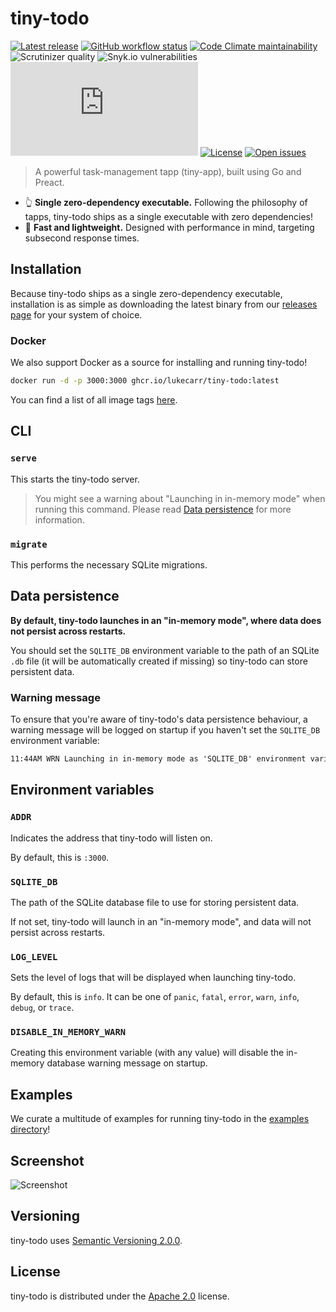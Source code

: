 # tiny-todo

[![Latest release](https://img.shields.io/github/v/release/lukecarr/tiny-todo?label=latest)](https://github.com/lukecarr/tiny-todo/releases/latest)
[![GitHub workflow status](https://img.shields.io/github/workflow/status/lukecarr/tiny-todo/Release)](https://github.com/lukecarr/tiny-todo/actions/workflows/release.yml)
[![Code Climate maintainability](https://img.shields.io/codeclimate/maintainability/lukecarr/tiny-todo)](https://codeclimate.com/github/lukecarr/tiny-todo/maintainability)
![Scrutinizer quality](https://img.shields.io/scrutinizer/quality/g/lukecarr/tiny-todo)
![Snyk.io vulnerabilities](https://img.shields.io/snyk/vulnerabilities/github/lukecarr/tiny-todo)
[![Matrix](https://img.shields.io/matrix/tiny-todo:matrix.org)](https://matrix.to/#/#tiny-todo:matrix.org)
[![License](https://img.shields.io/github/license/lukecarr/tiny-todo)](https://github.com/lukecarr/tiny-todo/blob/main/LICENSE)
[![Open issues](https://img.shields.io/github/issues-raw/lukecarr/tiny-todo)](https://github.com/lukecarr/tiny-todo/issues?q=is%3Aopen+is%3Aissue)

> A powerful task-management tapp (tiny-app), built using Go and Preact.

* 👆 **Single zero-dependency executable.** Following the philosophy of tapps, tiny-todo ships as a single executable with zero dependencies!
* 💪 **Fast and lightweight.** Designed with performance in mind, targeting subsecond response times.

## Installation

Because tiny-todo ships as a single zero-dependency executable, installation is as simple as downloading the latest binary from our [releases page](https://github.com/lukecarr/tiny-todo/releases) for your system of choice.

### Docker

We also support Docker as a source for installing and running tiny-todo!

```bash
docker run -d -p 3000:3000 ghcr.io/lukecarr/tiny-todo:latest
```

You can find a list of all image tags [here](https://github.com/lukecarr/tiny-todo/pkgs/container/tiny-todo/versions).

## CLI

### `serve`

This starts the tiny-todo server.

> You might see a warning about "Launching in in-memory mode" when running this command. Please read [Data persistence](#data-persistence) for more information.

### `migrate`

This performs the necessary SQLite migrations.

## Data persistence

**By default, tiny-todo launches in an "in-memory mode", where data does not persist across restarts.**

You should set the `SQLITE_DB` environment variable to the path of an SQLite `.db` file (it will be automatically created if missing) so tiny-todo can store persistent data.

### Warning message

To ensure that you're aware of tiny-todo's data persistence behaviour, a warning message will be logged on startup if you haven't set the `SQLITE_DB` environment variable:

```txt
11:44AM WRN Launching in in-memory mode as 'SQLITE_DB' environment variable wasn't set. Data will be lost on shutdown! Hint="SQLITE_DB=todo.db ./tiny-todo serve"
```

## Environment variables

### `ADDR`

Indicates the address that tiny-todo will listen on.

By default, this is `:3000`.

### `SQLITE_DB`

The path of the SQLite database file to use for storing persistent data.

If not set, tiny-todo will launch in an "in-memory mode", and data will not persist across restarts.

### `LOG_LEVEL`

Sets the level of logs that will be displayed when launching tiny-todo.

By default, this is `info`. It can be one of `panic`, `fatal`, `error`, `warn`, `info`, `debug`, or `trace`.

### `DISABLE_IN_MEMORY_WARN`

Creating this environment variable (with any value) will disable the in-memory database warning message on startup.

## Examples

We curate a multitude of examples for running tiny-todo in the [examples directory](examples)!

## Screenshot

![Screenshot](https://user-images.githubusercontent.com/24438483/162187159-0ca6fdb3-7d03-4533-9731-9f1375462212.png)

## Versioning

tiny-todo uses [Semantic Versioning 2.0.0](https://semver.org/spec/v2.0.0.html).

## License

tiny-todo is distributed under the [Apache 2.0](LICENSE) license.
